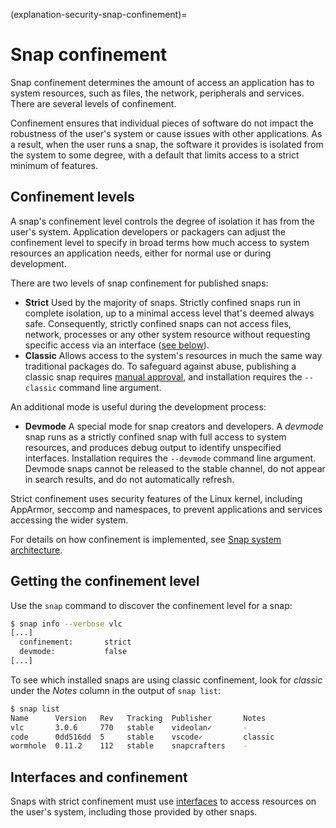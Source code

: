 (explanation-security-snap-confinement)=
# Snap confinement

Snap confinement determines the amount of access an application has to system resources, such as files, the network, peripherals and services. There are several levels of confinement.

Confinement ensures that individual pieces of software do not impact the robustness of the user's system or cause issues with other applications. As a result, when the user runs a snap, the software it provides is isolated from the system to some degree, with a default that limits access to a strict minimum of features.

## Confinement levels

A snap's confinement level controls the degree of isolation it has from the user's system. Application developers or packagers can adjust the confinement level to specify in broad terms how much access to system resources an application needs, either for normal use or during development.

There are two levels of snap confinement for published snaps:
- **Strict** 
   Used by the majority of snaps. Strictly confined snaps run in complete isolation, up to a minimal access level that's deemed always safe. Consequently, strictly confined snaps can not access files, network, processes or any other system resource without requesting specific access via an interface ([see below](#interfaces)).
- **Classic**
   Allows access to the system's resources in much the same way traditional packages do. To safeguard against abuse, publishing a classic snap requires [manual approval](/), and installation requires the `--classic` command line argument.

An additional mode is useful during the development process:
- **Devmode**
   A special mode for snap creators and developers. A *devmode* snap runs as a strictly confined snap with full access to system resources, and produces debug output to identify unspecified interfaces. Installation requires the `--devmode` command line argument. Devmode snaps cannot be released to the stable channel, do not appear in search results, and do not automatically refresh.

Strict confinement uses security features of the Linux kernel, including AppArmor, seccomp and namespaces, to prevent applications and services accessing the wider system.

For details on how confinement is implemented, see [Snap system architecture](/snap-reference/operations/system-architecture).

## Getting the confinement level

Use the `snap` command to discover the confinement level for a snap:

```bash
$ snap info --verbose vlc
[...]
  confinement:       strict
  devmode:           false
[...]
```

To see which installed snaps are using classic confinement, look for *classic* under the *Notes* column in the output of `snap list`:

```bash
$ snap list
Name      Version   Rev   Tracking  Publisher       Notes
vlc       3.0.6     770   stable    videolan✓       -
code      0dd516dd  5     stable    vscode✓         classic
wormhole  0.11.2    112   stable    snapcrafters    -
```
<a name="interfaces"></a>

## Interfaces and confinement

Snaps with strict confinement must use [interfaces](/explanation/interfaces/all-about-interfaces) to access resources on the user's system, including those provided by other snaps.

